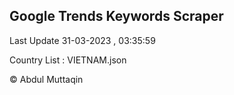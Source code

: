 

## Google Trends Keywords Scraper 
 
Last Update 31-03-2023 , 03:35:59

Country List :
VIETNAM.json



© Abdul Muttaqin 
